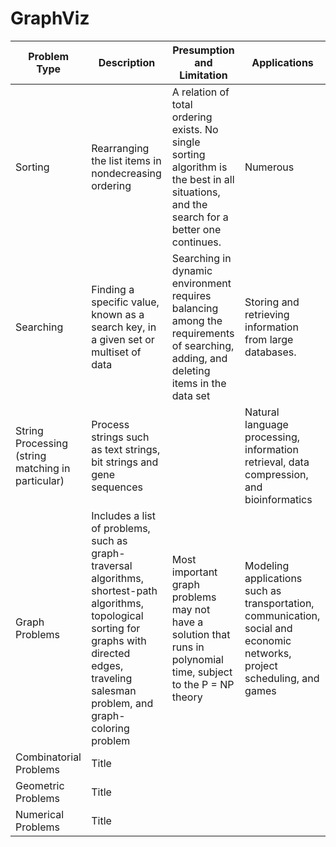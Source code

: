 # GraphViz

| Problem Type                                      | Description                                                                                                                                                                                           | Presumption and Limitation                                                                                                                 | Applications                                                                                                             |
| ------------------------------------------------- | ----------------------------------------------------------------------------------------------------------------------------------------------------------------------------------------------------- | ------------------------------------------------------------------------------------------------------------------------------------------ | ------------------------------------------------------------------------------------------------------------------------ |
| Sorting                                           | Rearranging the list items in nondecreasing ordering                                                                                                                                                  | A relation of total ordering exists. No single sorting algorithm is the best in all situations, and the search for a better one continues. | Numerous                                                                                                                 |
| Searching                                         | Finding a specific value, known as a search key, in a given set or multiset of data                                                                                                                   | Searching in dynamic environment requires balancing among the requirements of searching, adding, and deleting items in the data set        | Storing and retrieving information from large databases.                                                                 |
| String Processing (string matching in particular) | Process strings such as text strings, bit strings and gene sequences                                                                                                                                  |                                                                                                                                            | Natural language processing, information retrieval, data compression, and bioinformatics                                 |
| Graph Problems                                    | Includes a list of problems, such as graph-traversal algorithms, shortest-path algorithms, topological sorting for graphs with directed edges, traveling salesman problem, and graph-coloring problem | Most important graph problems may not have a solution that runs in polynomial time, subject to the P = NP theory                           | Modeling applications such as transportation, communication, social and economic networks, project scheduling, and games |
| Combinatorial Problems                            | Title                                                                                                                                                                                                 |
| Geometric Problems                                | Title                                                                                                                                                                                                 |
| Numerical Problems                                | Title                                                                                                                                                                                                 |
